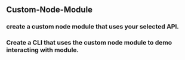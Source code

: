 <h2> Custom-Node-Module </h2>
<h3> create a custom node module that uses your selected API. </h3>
<h3> Create a CLI that uses the custom node module to demo interacting with module.  </h3>
